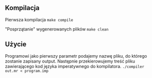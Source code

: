 ## Kompilacja

Pierwsza kompilacja
`make compile`

"Posprzątanie" wygenerowanych plików
`make clean`

## Użycie
Programowi jako pierwszy parametr podajemy nazwę pliku, do którego zostanie zapisany output.
Następnie przekierowujemy treść pliku zawierającego kod języka imperatywnego do kompilatora.
`./compiler out.mr < program.imp`
